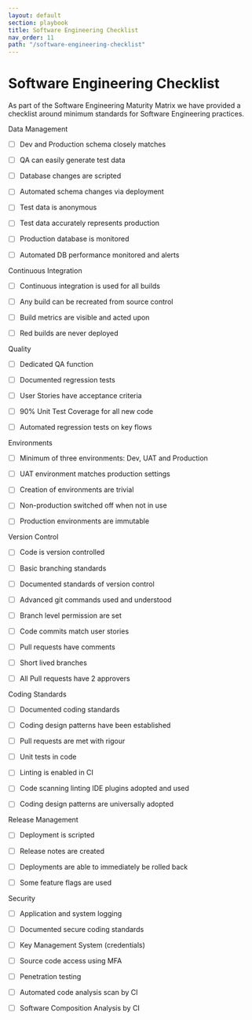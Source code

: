 ```yaml
---
layout: default
section: playbook
title: Software Engineering Checklist
nav_order: 11
path: "/software-engineering-checklist"
---
```


# Software Engineering Checklist

As part of the Software Engineering Maturity Matrix we have provided a
checklist around minimum standards for Software Engineering practices.

Data Management

- [ ] Dev and Production schema closely matches

- [ ] QA can easily generate test data

- [ ] Database changes are scripted

- [ ] Automated schema changes via deployment

- [ ] Test data is anonymous

- [ ] Test data accurately represents production

- [ ] Production database is monitored

- [ ] Automated DB performance monitored and alerts

Continuous Integration

- [ ] Continuous integration is used for all builds

- [ ] Any build can be recreated from source control

- [ ] Build metrics are visible and acted upon

- [ ] Red builds are never deployed

Quality

- [ ] Dedicated QA function

- [ ] Documented regression tests

- [ ] User Stories have acceptance criteria

- [ ] 90% Unit Test Coverage for all new code

- [ ] Automated regression tests on key flows

Environments

- [ ] Minimum of three environments: Dev, UAT and Production

- [ ] UAT environment matches production settings

- [ ] Creation of environments are trivial

- [ ] Non-production switched off when not in use

- [ ] Production environments are immutable

Version Control

- [ ] Code is version controlled

- [ ] Basic branching standards

- [ ] Documented standards of version control

- [ ] Advanced git commands used and understood

- [ ] Branch level permission are set

- [ ] Code commits match user stories

- [ ] Pull requests have comments

- [ ] Short lived branches

- [ ] All Pull requests have 2 approvers

Coding Standards

- [ ] Documented coding standards

- [ ] Coding design patterns have been established

- [ ] Pull requests are met with rigour

- [ ] Unit tests in code

- [ ] Linting is enabled in CI

- [ ] Code scanning linting IDE plugins adopted and used

- [ ] Coding design patterns are universally adopted

Release Management

- [ ] Deployment is scripted

- [ ] Release notes are created

- [ ] Deployments are able to immediately be rolled back

- [ ] Some feature flags are used

Security

- [ ] Application and system logging

- [ ] Documented secure coding standards

- [ ] Key Management System (credentials)

- [ ] Source code access using MFA

- [ ] Penetration testing

- [ ] Automated code analysis scan by CI

- [ ] Software Composition Analysis by CI
